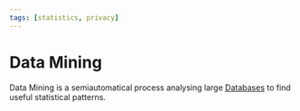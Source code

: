 ```yaml
---
tags: [statistics, privacy]
---
```


# Data Mining

Data Mining is a semiautomatical process analysing large
[Databases](202302101139.md) to find useful statistical patterns.
